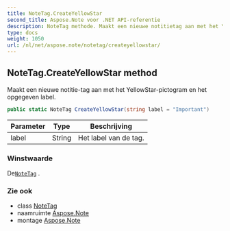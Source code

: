 ```yaml
---
title: NoteTag.CreateYellowStar
second_title: Aspose.Note voor .NET API-referentie
description: NoteTag methode. Maakt een nieuwe notitietag aan met het YellowStarpictogram en het opgegeven label.
type: docs
weight: 1050
url: /nl/net/aspose.note/notetag/createyellowstar/
---
```

## NoteTag.CreateYellowStar method

Maakt een nieuwe notitie-tag aan met het YellowStar-pictogram en het opgegeven label.

```csharp
public static NoteTag CreateYellowStar(string label = "Important")
```

| Parameter | Type | Beschrijving |
| --- | --- | --- |
| label | String | Het label van de tag. |

### Winstwaarde

De[`NoteTag`](../) .

### Zie ook

* class [NoteTag](../)
* naamruimte [Aspose.Note](../../notetag/)
* montage [Aspose.Note](../../../)


